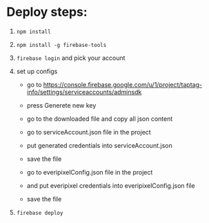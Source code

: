 # Deploy steps:

1. `npm install`
2. `npm install -g firebase-tools`
3. `firebase login` 
	and pick your account
4. set up configs

	* go to https://console.firebase.google.com/u/1/project/taptag-info/settings/serviceaccounts/adminsdk
	* press Generete new key
	* go to the downloaded file and copy all json content
	* go to serviceAccount.json file in the project
	* put generated credentials into serviceAccount.json
	* save the file
	
	* go to everipixelConfig.json file in the project
	* and put everipixel credentials into everipixelConfig.json file
	* save the file

5. `firebase deploy`
